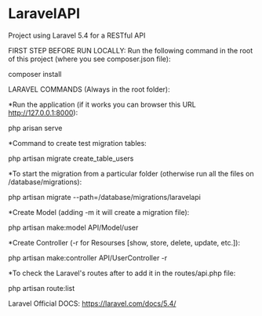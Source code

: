 # LaravelAPI
Project using Laravel 5.4 for a RESTful API

FIRST STEP BEFORE RUN LOCALLY:
Run the following command in the root of this project (where you see composer.json file):

composer install

LARAVEL COMMANDS (Always in the root folder):

*Run the application (if it works you can browser this URL http://127.0.0.1:8000):

php arisan serve

*Command to create test migration tables:

php artisan migrate create_table_users

*To start the migration from a particular folder (otherwise run all the files on /database/migrations):

php artisan migrate --path=/database/migrations/laravelapi

*Create Model (adding -m it will create a migration file):

php artisan make:model API/Model/user

*Create Controller (-r for Resourses [show, store, delete, update, etc.]):

php artisan make:controller API/UserController -r

*To check the Laravel's routes after to add it in the routes/api.php file:

php artisan route:list


Laravel Official DOCS:
https://laravel.com/docs/5.4/
